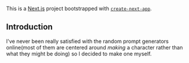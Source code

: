 This is a [Next.js](https://nextjs.org/) project bootstrapped with [`create-next-app`](https://github.com/vercel/next.js/tree/canary/packages/create-next-app).

## Introduction

I've never been really satisfied with the random prompt generators online(most of them are centered around *making* a character rather than what they might be doing) so I decided to make one myself.